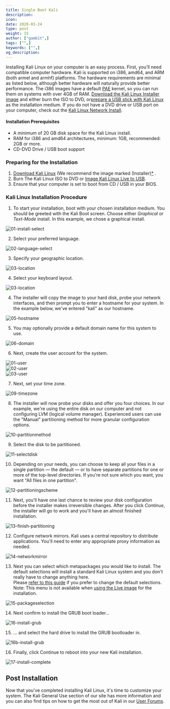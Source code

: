 ```yaml
---
title: Single Boot Kali
description:
icon:
date: 2020-03-24
type: post
weight: 15
author: ["gamb1t",]
tags: ["",]
keywords: ["",]
og_description:
---
```


Installing Kali Linux on your computer is an easy process. First, you'll need compatible computer hardware. Kali is supported on i386, amd64, and ARM (both armel and armhf) platforms. The hardware requirements are minimal as listed below, although better hardware will naturally provide better performance. The i386 images have a default [PAE](http://en.wikipedia.org/wiki/Physical_Address_Extension) kernel, so you can run them on systems with over 4GB of RAM. [Download the Kali Linux Installer image](/docs/introduction/download-official-kali-linux-images/) and either burn the ISO to DVD, or[prepare a USB stick with Kali Linux](/docs/usb/kali-linux-live-usb-install/) as the installation medium. If you do not have a DVD drive or USB port on your computer, check out the [Kali Linux Network Install](/docs/base-images/kali-linux-network-pxe-install/).

#### Installation Prerequisites

* A minimum of 20 GB disk space for the Kali Linux install.
* RAM for i386 and amd64 architectures, minimum: 1GB, recommended: 2GB or more.
* CD-DVD Drive / USB boot support

### Preparing for the Installation

1. [Download Kali Linux](/docs/introduction/download-official-kali-linux-images/) (We recommend the image marked (Installer)[*](../#which-image-to-choose) .
2. Burn The Kali Linux ISO to DVD or [Image Kali Linux Live to USB](/docs/usb/kali-linux-live-usb-install/).
3. Ensure that your computer is set to boot from CD / USB in your BIOS.

### Kali Linux Installation Procedure

1. To start your installation, boot with your chosen installation medium. You should be greeted with the Kali Boot screen. Choose either _Graphical_ or _Text-Mode_ install. In this example, we chose a graphical install.

![01-install-select](kali-default-install-18.png)  

2. Select your preferred language. 

![02-language-select](kali-default-install-17.png)  

3. Specify your geographic location.

![03-location](kali-default-install-16.png)  

4. Select your keyboard layout.

![03-location](kali-default-install-15.png)  


4. The installer will copy the image to your hard disk, probe your network interfaces, and then prompt you to enter a hostname for your system. In the example below, we've entered "kali" as our hostname.

![05-hostname](kali-default-install-14.png)  

5. You may optionally provide a default domain name for this system to use.

![06-domain](kali-default-install-13.png)  

6. Next, create the user account for the system.

![01-user](kali-user-1.png)  
![02-user](kali-user-2.png)  
![03-user](kali-user-3.png)  

7. Next, set your time zone.

![09-timezone](kali-default-install-11.png)  

8. The installer will now probe your disks and offer you four choices. In our example, we're using the entire disk on our computer and not configuring LVM (logical volume manager). Experienced users can use the "Manual" partitioning method for more granular configuration options.

![10-partitionmethod](kali-default-install-10.png)  

9. Select the disk to be partitioned.

![11-selectdisk](kali-default-install-9.png)  

10. Depending on your needs, you can choose to keep all your files in a single partition — the default — or to have separate partitions for one or more of the top-level directories. If you're not sure which you want, you want "All files in one partition".

![12-partitioningscheme](kali-default-install-8.png)  

11. Next, you'll have one last chance to review your disk configuration before the installer makes irreversible changes. After you click _Continue_, the installer will go to work and you'll have an almost finished installation.

![13-finish-partitioning](kali-default-install-7.png)  

12. Configure network mirrors. Kali uses a central repository to distribute applications. You'll need to enter any appropriate proxy information as needed.

![14-networkmirror](kali-default-install-5.png)  

13. Next you can select which metapackages you would like to install. The default selections will install a standard Kali Linux system and you don't really have to change anything here.  
    Please [refer to this guide](../#which-desktop-environment-and-software-collection-to-choose-during-installation) if you prefer to change the default selections.
    Note: This menu is not available when [using the Live image](../#which-image-to-choose) for the installation.

![15-packageselection](kali-default-packages.png)  

14. Next confirm to install the GRUB boot loader...

![16-install-grub](kali-default-install-3.png)  

15. ... and select the hard drive to install the GRUB bootloader in.

![16b-install-grub](kali-default-install-2.png)  

16. Finally, click Continue to reboot into your new Kali installation.

![17-install-complete](kali-default-install-1.png)  

## Post Installation

Now that you've completed installing Kali Linux, it's time to customize your system. The Kali General Use section of our site has more information and you can also find tips on how to get the most out of Kali in our [User Forums](https://forums.kali.org/).
